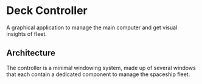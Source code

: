 # Deck Controller
A graphical application to manage the main computer and get visual insights of
fleet.

## Architecture
The controller is a minimal windowing system, made up of several windows that
each contain a dedicated component to manage the spaceship fleet.
